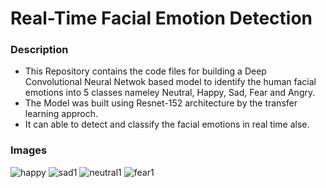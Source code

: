 # Real-Time Facial Emotion Detection

### Description
- This Repository contains the code files for building a Deep Convolutional Neural Netwok based model to identify the human facial emotions into 5 classes nameley Neutral, Happy, Sad, Fear and Angry.
- The Model was built using Resnet-152 architecture by the transfer learning approch.
- It can able to detect and classify the facial emotions in real time alse. 

### Images
![happy](https://user-images.githubusercontent.com/71257512/148688614-5e6c19db-be4d-4ed4-b190-ce84e1845655.jpg)
![sad1](https://user-images.githubusercontent.com/71257512/148688620-aa18a674-77c1-4ef6-b5df-729ed746b762.jpg)
![neutral1](https://user-images.githubusercontent.com/71257512/148688625-930e75cb-2853-4c86-8eb8-a04bd9eff448.jpg)
![fear1](https://user-images.githubusercontent.com/71257512/148688633-e9a3c81c-81cc-4b66-927b-86105dbfde95.jpg)
